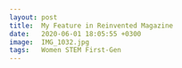 ```yaml
---
layout: post
title:  My Feature in Reinvented Magazine
date:   2020-06-01 18:05:55 +0300
image:  IMG_1032.jpg
tags:   Women STEM First-Gen
---
```



